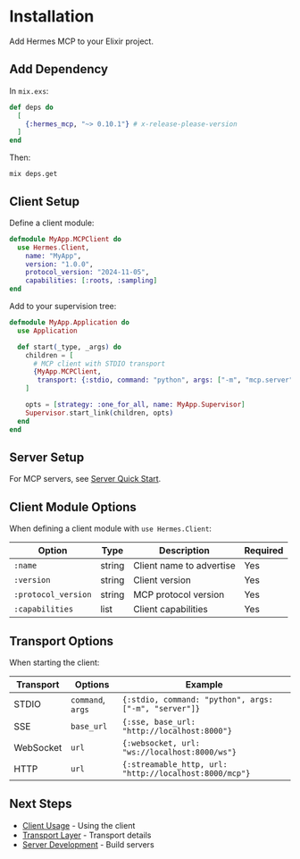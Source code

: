 # Installation

Add Hermes MCP to your Elixir project.

## Add Dependency

In `mix.exs`:

```elixir
def deps do
  [
    {:hermes_mcp, "~> 0.10.1"} # x-release-please-version
  ]
end
```

Then:

```shell
mix deps.get
```

## Client Setup

Define a client module:

```elixir
defmodule MyApp.MCPClient do
  use Hermes.Client,
    name: "MyApp",
    version: "1.0.0",
    protocol_version: "2024-11-05",
    capabilities: [:roots, :sampling]
end
```

Add to your supervision tree:

```elixir
defmodule MyApp.Application do
  use Application

  def start(_type, _args) do
    children = [
      # MCP client with STDIO transport
      {MyApp.MCPClient, 
       transport: {:stdio, command: "python", args: ["-m", "mcp.server", "my_server.py"]}}
    ]

    opts = [strategy: :one_for_all, name: MyApp.Supervisor]
    Supervisor.start_link(children, opts)
  end
end
```

## Server Setup

For MCP servers, see [Server Quick Start](server_quickstart.md).

## Client Module Options

When defining a client module with `use Hermes.Client`:

| Option | Type | Description | Required |
|--------|------|-------------|----------|
| `:name` | string | Client name to advertise | Yes |
| `:version` | string | Client version | Yes |
| `:protocol_version` | string | MCP protocol version | Yes |
| `:capabilities` | list | Client capabilities | Yes |

## Transport Options

When starting the client:

| Transport | Options | Example |
|-----------|---------|----------|
| STDIO | `command`, `args` | `{:stdio, command: "python", args: ["-m", "server"]}` |
| SSE | `base_url` | `{:sse, base_url: "http://localhost:8000"}` |
| WebSocket | `url` | `{:websocket, url: "ws://localhost:8000/ws"}` |
| HTTP | `url` | `{:streamable_http, url: "http://localhost:8000/mcp"}` |

## Next Steps

- [Client Usage](client_usage.md) - Using the client
- [Transport Layer](transport.md) - Transport details
- [Server Development](server_quickstart.md) - Build servers
